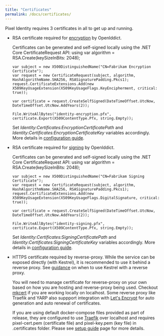 ```yaml
---
title: "Certificates"
permalink: /docs/certificates/
---
```


Pixel Identity requires 3 certificates in all to get up and running.

- RSA certificate required for [encryption](https://documentation.openiddict.com/configuration/encryption-and-signing-credentials.html) by OpenIddict.

  Certificates can be generated and self-signed locally using the .NET Core CertificateRequest API:
      using var algorithm = RSA.Create(keySizeInBits: 2048);
      
      var subject = new X500DistinguishedName("CN=Fabrikam Encryption Certificate");
      var request = new CertificateRequest(subject, algorithm, HashAlgorithmName.SHA256, RSASignaturePadding.Pkcs1);
      request.CertificateExtensions.Add(new X509KeyUsageExtension(X509KeyUsageFlags.KeyEncipherment, critical: true));
      
      var certificate = request.CreateSelfSigned(DateTimeOffset.UtcNow, DateTimeOffset.UtcNow.AddYears(2));
      
      File.WriteAllBytes("identity-encryption.pfx", certificate.Export(X509ContentType.Pfx, string.Empty));

  Set *Identity:Certificates:EncryptionCertificatePath* and *Identity:Certificates:EncryptionCertificateKey* variables accordingly. 
  More details in [configuration guide](/docs/configuration).

- RSA certificate required for [signing](https://documentation.openiddict.com/configuration/encryption-and-signing-credentials.html) by OpenIddict.

  Certificates can be generated and self-signed locally using the .NET Core CertificateRequest API:
      using var algorithm = RSA.Create(keySizeInBits: 2048);

      var subject = new X500DistinguishedName("CN=Fabrikam Signing Certificate");
      var request = new CertificateRequest(subject, algorithm, HashAlgorithmName.SHA256, RSASignaturePadding.Pkcs1);
      request.CertificateExtensions.Add(new X509KeyUsageExtension(X509KeyUsageFlags.DigitalSignature, critical: true));

      var certificate = request.CreateSelfSigned(DateTimeOffset.UtcNow, DateTimeOffset.UtcNow.AddYears(2));

      File.WriteAllBytes("identity-signing.pfx", certificate.Export(X509ContentType.Pfx, string.Empty));

  Set *Identity:Certificates:SigningCertificatePath* and *Identity:Certificates:SigningCertificateKey* variables accordingly.
  More details in [configuration guide](/docs/configuration).     

- HTTPS certificate required by reverse-proxy.
  While the service can be exposed directly (with Kestrel), it is recommended to use it behind a reverse proxy. See [guidance](https://docs.microsoft.com/en-us/aspnet/core/fundamentals/servers/kestrel/when-to-use-a-reverse-proxy?view=aspnetcore-6.0) on when to use Kestrel with a reverse proxy.

  You will need to manage certificate for reverse-proxy on your own based on how you are hosting and reverse-proxy being used.
  Checkout [mkcert](https://github.com/FiloSottile/mkcert) if you are working locally on localhost. Some reverse proxy like Traefik and YARP also suppport
  integration with [Let's Encrypt](https://letsencrypt.org/) for auto generation and auto renewal of certificates.

  If you are using default docker-compose files provided as part of release, they are configured to  use [Traefik](https://traefik.io/traefik/) over localhost and requires pixel-cert.pem (certificate file) and pixel-key.pem (key file) in .certificates folder. Please see [setup guide](/docs/setup) page for more details.